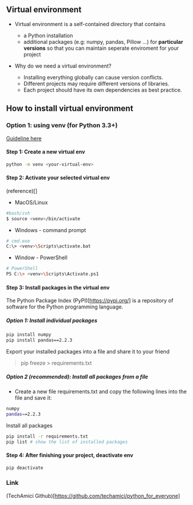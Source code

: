 ## Virtual environment
- Virtual environment is a self-contained directory that contains
    - a Python installation
    - additional packages (e.g: numpy, pandas, Pillow ...)
for **particular versions** so that you can maintain seperate enviroment for your project

- Why do we need a virtual environment?
    - Installing everything globally can cause version conflicts.
    - Different projects may require different versions of libraries. 
    - Each project should have its own dependencies as best practice.

## How to install virtual environment

### Option 1: using venv (for Python 3.3+) 

[Guideline here](https://docs.python.org/3/library/venv.html#venv-def) 

#### Step 1: Create a new virtual env 
```bash
python -m venv <your-virtual-env>
```

#### Step 2: Activate your selected virtual env
(reference)[]

* MacOS/Linux
```bash
#bash/zsh 
$ source <venv>/bin/activate
```

* Windows - command prompt 
```bash
# cmd.exe
C:\> <venv>\Scripts\activate.bat
```

* Window - PowerShell
```bash
# PowerShell
PS C:\> <venv>\Scripts\Activate.ps1
```

#### Step 3: Install packages in the virtual env
The Python Package Index (PyPI)[https://pypi.org/] is a repository of software for the Python programming language.

##### Option 1: Install individual packages  
```bash
pip install numpy
pip install pandas==2.2.3
```

Export your installed packages into a file and share it to your friend

> pip freeze > requirements.txt

##### Option 2 (recommended): Install all packages from a file
- Create a new file requirements.txt and copy the following lines into the file and save it:
```bash
numpy
pandas==2.2.3
```
Install all packages
```bash
pip install -r requirements.txt
pip list # show the list of installed packages
```

#### Step 4: After finishing your project, deactivate env
```bash
pip deactivate
```


### Link 
(TechAmici Github)[https://github.com/techamici/python_for_everyone]
